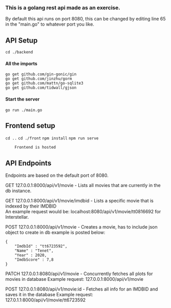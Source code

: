 ### This is a golang rest api made as an exercise.
By default this api runs on port 8080, this can be changed by editing line 65 in the "main.go" to whatever port you like.

## API Setup
`cd ./backend`

#### All the imports
`go get github.com/gin-gonic/gin`  
`go get github.com/jinzhu/gorm`  
`go get github.com/mattn/go-sqlite3`  
`go get github.com/tidwall/gjson`  

#### Start the server
`go run ./main.go`

## Frontend setup
`cd ..`
`cd ./front`
`npm install`
`npm run serve`
```
	Frontend is hosted 
```


## API Endpoints
Endpoints are based on the default port of 8080.  

GET 127.0.0.1:8000/api/v1/movie - Lists all movies that are currently in the db instance.  

GET 127.0.0.1:8000/api/v1/movie/imdbid - Lists a specific movie that is indexed by their IMDBID   
An example request would be: localhost:8080/api/v1/movie/tt0816692 for Interstellar.  


POST 127.0.0.1:8000/api/v1/movie - Creates a movie, has to include json object to create in db example is posted below:  

```
{  
	"ImdbId" : "tt6723592",  
	"Name" : "Tenet",  
	"Year" : 2020,  
	"ImdbScore" : 7,8  
}
```

PATCH 127.0.0.1:8080/api/v1/movie - Concurrently fetches all plots for movies in database 
Example request: 127.0.0.1:8000/api/v1/movie

POST 127.0.0.1:8080/api/v1/movie:id - Fetches all info for an IMDBID and saves it in the database
Example request: 127.0.1.1:8000/api/v1/movie/tt6723592
